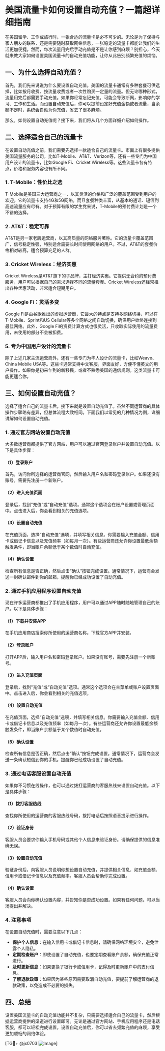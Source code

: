 # 美国流量卡如何设置自动充值？一篇超详细指南

在美国留学、工作或旅行时，一张合适的流量卡是必不可少的。无论是为了保持与家人朋友的联系，还是需要随时获取网络信息，一张稳定的流量卡都能让我们的生活更加便捷。然而，每次流量用完后手动充值是不是让你感到麻烦？别担心，今天就来教大家如何设置美国流量卡的自动充值功能，让你从此告别频繁充值的烦恼。

## 一、为什么选择自动充值？

首先，我们先来说说为什么要设置自动充值。美国的流量卡通常有多种套餐可供选择，比如按月收费、按流量收费或者一次性购买一定量的流量。但无论哪种形式，流量用完后都需要手动充值。如果你经常忘记充值，可能会导致断网，影响你的学习、工作和生活。而设置自动充值后，你可以提前设定好充值金额或者流量，当余额不足时，系统会自动为你充值，省去了很多麻烦。

那么，如何设置自动充值呢？接下来，我们将从几个方面详细介绍如何操作。

## 二、选择适合自己的流量卡

在设置自动充值之前，我们需要先选择一款适合自己的流量卡。市面上有很多提供美国流量服务的公司，比如T-Mobile、AT&T、Verizon等，还有一些专门为中国用户设计的流量卡，比如Google Fi、Cricket Wireless等。这些流量卡各有特点，价格和服务内容也有所不同。

### 1. T-Mobile：性价比之选

T-Mobile是美国三大运营商之一，以其灵活的价格和广泛的覆盖范围受到用户的欢迎。它的流量卡支持4G和5G网络，而且套餐种类丰富，从基本的通话、短信到高速流量应有尽有。对于预算有限的学生党来说，T-Mobile的预付费计划是一个不错的选择。

### 2. AT&T：稳定可靠

AT&T是另一家老牌运营商，以其高质量的网络服务著称。它的流量卡覆盖范围广，信号稳定性强，特别适合需要长时间使用网络的用户。不过，AT&T的套餐价格相对较高，适合预算充足的人群。

### 3. Cricket Wireless：经济实惠

Cricket Wireless是AT&T旗下的子品牌，主打经济实惠。它提供无合约的预付费服务，用户可以根据自己的需求选择不同的流量套餐。Cricket Wireless还经常推出各种优惠活动，非常适合短期用户。

### 4. Google Fi：灵活多变

Google Fi是由谷歌推出的虚拟运营商，它最大的特点是支持多网络切换，可以在T-Mobile、Sprint和US Cellular等多个网络之间自动切换，确保用户始终连接到最佳网络。此外，Google Fi的资费计算方式也很灵活，只收取实际使用的流量费用，未使用的部分不会被扣费。

### 5. 专为中国用户设计的流量卡

除了上述几家主流运营商外，还有一些专门为华人设计的流量卡，比如Weave、China Mobile USA等。这些卡通常支持中文客服，界面友好，方便不懂英文的用户操作。如果你是初来乍到的新移民，或者不熟悉美国的通信规则，这类流量卡可能更适合你。

## 三、如何设置自动充值？

选择了适合自己的流量卡后，接下来就是设置自动充值了。虽然不同运营商的具体操作步骤略有差异，但总体流程大致相同。下面我们以常见的几种情况为例，详细讲解如何设置自动充值。

### 1. 通过官方网站设置自动充值

大多数运营商都提供了官方网站，用户可以通过官网登录账户并设置自动充值。以下是具体步骤：

#### （1）登录账户

首先，访问你所选择的运营商官网，然后输入用户名和密码登录账户。如果还没有账号，需要先注册一个新账户。

#### （2）进入充值页面

登录后，找到“充值”或“自动充值”选项。通常这个选项会在账户设置或管理页面中。点击进入后，你会看到相关的充值选项。

#### （3）设置自动充值

在充值页面，选择“自动充值”选项，并填写相关信息。你需要输入充值金额、信用卡或借记卡信息以及充值频率（如每月一次）。有些运营商还允许你设置最低余额触发条件，即当账户余额低于某个数值时自动充值。

#### （4）确认设置

检查所有信息是否正确，然后点击“确认”按钮完成设置。通常情况下，运营商会发送一封确认邮件到你的邮箱，提醒你已经成功设置了自动充值。

### 2. 通过手机应用程序设置自动充值

现在许多运营商都推出了手机应用程序，用户可以通过APP随时随地管理自己的账户。以下是具体步骤：

#### （1）下载并安装APP

在手机应用商店搜索你所使用的运营商名称，下载官方APP并安装。

#### （2）登录账户

打开APP后，输入用户名和密码登录账户。如果没有账号，需要先注册一个新账号。

#### （3）进入充值页面

登录后，找到“充值”或“自动充值”选项。通常这个选项会在主菜单或账户设置页面中。点击进入后，你会看到相关的充值选项。

#### （4）设置自动充值

在充值页面，选择“自动充值”选项，并填写相关信息。你需要输入充值金额、信用卡或借记卡信息以及充值频率（如每月一次）。有些运营商还允许你设置最低余额触发条件，即当账户余额低于某个数值时自动充值。

#### （5）确认设置

检查所有信息是否正确，然后点击“确认”按钮完成设置。通常情况下，运营商会发送一条确认短信到你的手机，提醒你已经成功设置了自动充值。

### 3. 通过电话客服设置自动充值

如果你不习惯在线操作，也可以通过拨打运营商的客服热线来设置自动充值。以下是具体步骤：

#### （1）拨打客服热线

查找你所使用的运营商的客服热线号码，拨打电话后按照语音提示进行操作。

#### （2）验证身份

客服人员会要求你输入手机号码或其他个人信息来验证身份。请确保提供的信息准确无误。

#### （3）设置自动充值

验证身份后，向客服人员说明你想设置自动充值，并提供相关信息，如充值金额、信用卡或借记卡信息以及充值频率。客服人员会帮助你完成设置。

#### （4）确认设置

客服人员会向你确认设置内容，并告知你是否成功设置。如果有任何问题，可以当场提出并解决。

### 4. 注意事项

在设置自动充值时，需要注意以下几点：

- **保护个人信息**：在输入信用卡或借记卡信息时，请确保网络环境安全，避免泄露个人隐私。
- **定期检查账户**：即使设置了自动充值，也要定期查看账户余额，确保充值正常进行。
- **及时更新信息**：如果更换了银行卡或信用卡，记得及时更新账户中的支付信息。
- **了解退款政策**：如果因为某些原因需要取消自动充值，要提前了解运营商的退款政策，以免造成不必要的损失。

## 四、总结

设置美国流量卡的自动充值功能并不复杂，只需要选择适合自己的流量卡，然后根据运营商提供的渠道进行设置即可。无论是通过官方网站、手机应用程序还是电话客服，都可以轻松完成设置。设置自动充值后，你可以省去频繁充值的麻烦，享受更加顺畅的网络体验。

[TG💪+ @jx0703 ![Image](https://github.com/user-attachments/assets/dbca1d08-cadb-493c-b0ec-ad6f7a83f270)]